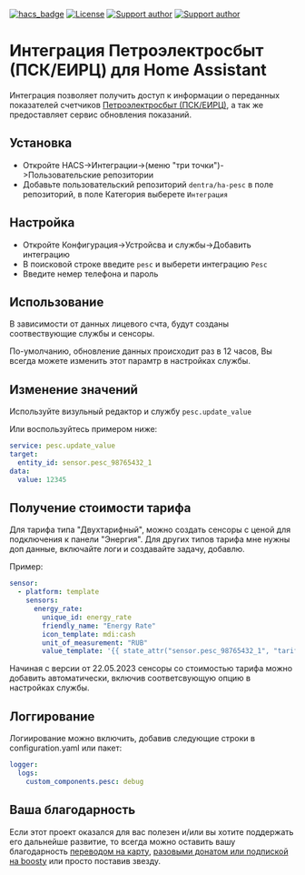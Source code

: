 [![hacs_badge](https://img.shields.io/badge/HACS-Custom-41BDF5.svg)](https://github.com/hacs/integration)
[![License][license-shield]][license]
[![Support author][donate-tinkoff-shield]][donate-tinkoff]
[![Support author][donate-boosty-shield]][donate-boosty]

[license-shield]: https://img.shields.io/static/v1?label=Лицензия&message=MIT&color=orange&logo=license
[license]: https://opensource.org/licenses/MIT
[donate-tinkoff-shield]: https://img.shields.io/static/v1?label=Поддержать+автора&message=Тинькофф&color=yellow
[donate-tinkoff]: https://www.tinkoff.ru/cf/3dZPaLYDBAI
[donate-boosty-shield]: https://img.shields.io/static/v1?label=Поддержать+автора&message=Boosty&color=red
[donate-boosty]: https://boosty.to/dentra

# Интеграция Петроэлектросбыт (ПСК/ЕИРЦ) для Home Assistant

Интеграция позволяет получить доступ к информации о переданных показателей счетчиков [Петроэлектросбыт (ПСК/ЕИРЦ)](https://ikus.pesc.ru/), а так же предоставляет сервис обновления показаний.

## Установка

- Откройте HACS->Интеграции->(меню "три точки")->Пользовательские репозитории
- Добавьте пользовательский репозиторий `dentra/ha-pesc` в поле репозиторий, в поле Категория выберете `Интеграция`

## Настройка

- Откройте Конфигурация->Устройсва и службы->Добавить интеграцию
- В поисковой строке введите `pesc` и выберети интеграцию `Pesc`
- Введите немер телефона и пароль

## Использование

В зависимости от данных лицевого счта, будут созданы соотвествующие службы и сенсоры.

По-умолчанию, обновление данных происходит раз в 12 часов, Вы всегда можете изменить этот парамтр в настройках службы.

## Изменение значений

Используйте визульный редактор и службу `pesc.update_value`

Или воспользуйтесь примером ниже:

```yaml
service: pesc.update_value
target:
  entity_id: sensor.pesc_98765432_1
data:
  value: 12345
```

## Получение стоимости тарифа

Для тарифа типа "Двухтарифный", можно создать сенсоры с ценой для подключения к панели "Энергия".
Для других типов тарифа мне нужны доп данные, включайте логи и создавайте задачу, добавлю.

Пример:

```yaml
sensor:
  - platform: template
    sensors:
      energy_rate:
        unique_id: energy_rate
        friendly_name: "Energy Rate"
        icon_template: mdi:cash
        unit_of_measurement: "RUB"
        value_template: '{{ state_attr("sensor.pesc_98765432_1", "tariff_rate")}}'
```

Начиная с версии от 22.05.2023 сенсоры со стоимостью тарифа можно добавить автоматически,
включив соответсвующую опцию в настройках службы.

## Логгирование

Логиирование можно включить, добавив следующие строки в configuration.yaml или пакет:

```yaml
logger:
  logs:
    custom_components.pesc: debug
```

## Ваша благодарность

Если этот проект оказался для вас полезен и/или вы хотите поддержать его дальнейше развитие, то всегда можно оставить вашу благодарность [переводом на карту](https://www.tinkoff.ru/cf/3dZPaLYDBAI), [разовыми донатом или подпиской на boosty](https://boosty.to/dentra) или просто поставив звезду.
